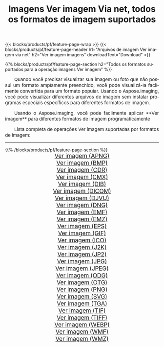 ﻿---
title: Imagens Ver imagem Via net, todos os formatos de imagem suportados 
weight: 3920
url: /pt/net/viewer/ 
lang: pt
langdirlevel: 2
locales: zh-hans,ja,it,ru,de,es,fr,nl,id,lt,pl,pt,vi,tr,ko,zh-hant,ar,hi,th,sv,cs,uk,he
description: Usando Aspose.Imaging, você pode facilmente imagens Ver imagem Via net
---

{{< blocks/products/pf/feature-page-wrap >}}
{{< blocks/products/pf/feature-page-header h1="Arquivos de imagem Ver imagem via net" h2="Ver imagem imagens" downloadText="Download" >}}


{{% blocks/products/pf/feature-page-section  h2="Todos os formatos suportados para a operação imagens Ver imagem" %}}
<p align="justify" style="text-indent:2em;font-size:15px;">
Quando você precisar visualizar sua imagem ou foto que não possui um formato amplamente preenchido, você pode visualizá-la facilmente convertida para um formato popular. Usando o Aspose.Imaging, você pode visualizar diferentes arquivos de imagem sem instalar programas especiais específicos para diferentes formatos de imagem.
</p>
<p align="justify" style="text-indent:2em;font-size:15px;">
Usando o Aspose.Imaging, você pode facilmente aplicar **Ver imagem** para diferentes formatos de imagem programaticamente
</p>
<p align="justify" style="text-indent:2em;font-size:15px;">
Lista completa de operações Ver imagem suportadas por formatos de imagem:
</p>
<hr/>
{{% /blocks/products/pf/feature-page-section %}}
<div class="container-fluid productfamilypage bg-gray">
    <div class="convertypes bg-gray agp-content section">
        <div class="container">
		<div class="row other-converters" style="gap: 10px;font-size: 19px;text-align:center;">
		    <div class='col-md-2 other-converter remove-lp remove-rp'><a href="/imaging/pt/net/viewer/apng/" style="padding:15px;">Ver imagem (APNG)</a></div><div class='col-md-2 other-converter remove-lp remove-rp'><a href="/imaging/pt/net/viewer/bmp/" style="padding:15px;">Ver imagem (BMP)</a></div><div class='col-md-2 other-converter remove-lp remove-rp'><a href="/imaging/pt/net/viewer/cdr/" style="padding:15px;">Ver imagem (CDR)</a></div><div class='col-md-2 other-converter remove-lp remove-rp'><a href="/imaging/pt/net/viewer/cmx/" style="padding:15px;">Ver imagem (CMX)</a></div><div class='col-md-2 other-converter remove-lp remove-rp'><a href="/imaging/pt/net/viewer/dib/" style="padding:15px;">Ver imagem (DIB)</a></div><div class='col-md-2 other-converter remove-lp remove-rp'><a href="/imaging/pt/net/viewer/dicom/" style="padding:15px;">Ver imagem (DICOM)</a></div><div class='col-md-2 other-converter remove-lp remove-rp'><a href="/imaging/pt/net/viewer/djvu/" style="padding:15px;">Ver imagem (DJVU)</a></div><div class='col-md-2 other-converter remove-lp remove-rp'><a href="/imaging/pt/net/viewer/dng/" style="padding:15px;">Ver imagem (DNG)</a></div><div class='col-md-2 other-converter remove-lp remove-rp'><a href="/imaging/pt/net/viewer/emf/" style="padding:15px;">Ver imagem (EMF)</a></div><div class='col-md-2 other-converter remove-lp remove-rp'><a href="/imaging/pt/net/viewer/emz/" style="padding:15px;">Ver imagem (EMZ)</a></div><div class='col-md-2 other-converter remove-lp remove-rp'><a href="/imaging/pt/net/viewer/eps/" style="padding:15px;">Ver imagem (EPS)</a></div><div class='col-md-2 other-converter remove-lp remove-rp'><a href="/imaging/pt/net/viewer/gif/" style="padding:15px;">Ver imagem (GIF)</a></div><div class='col-md-2 other-converter remove-lp remove-rp'><a href="/imaging/pt/net/viewer/ico/" style="padding:15px;">Ver imagem (ICO)</a></div><div class='col-md-2 other-converter remove-lp remove-rp'><a href="/imaging/pt/net/viewer/j2k/" style="padding:15px;">Ver imagem (J2K)</a></div><div class='col-md-2 other-converter remove-lp remove-rp'><a href="/imaging/pt/net/viewer/jp2/" style="padding:15px;">Ver imagem (JP2)</a></div><div class='col-md-2 other-converter remove-lp remove-rp'><a href="/imaging/pt/net/viewer/jpg/" style="padding:15px;">Ver imagem (JPG)</a></div><div class='col-md-2 other-converter remove-lp remove-rp'><a href="/imaging/pt/net/viewer/jpeg/" style="padding:15px;">Ver imagem (JPEG)</a></div><div class='col-md-2 other-converter remove-lp remove-rp'><a href="/imaging/pt/net/viewer/odg/" style="padding:15px;">Ver imagem (ODG)</a></div><div class='col-md-2 other-converter remove-lp remove-rp'><a href="/imaging/pt/net/viewer/otg/" style="padding:15px;">Ver imagem (OTG)</a></div><div class='col-md-2 other-converter remove-lp remove-rp'><a href="/imaging/pt/net/viewer/png/" style="padding:15px;">Ver imagem (PNG)</a></div><div class='col-md-2 other-converter remove-lp remove-rp'><a href="/imaging/pt/net/viewer/svg/" style="padding:15px;">Ver imagem (SVG)</a></div><div class='col-md-2 other-converter remove-lp remove-rp'><a href="/imaging/pt/net/viewer/tga/" style="padding:15px;">Ver imagem (TGA)</a></div><div class='col-md-2 other-converter remove-lp remove-rp'><a href="/imaging/pt/net/viewer/tif/" style="padding:15px;">Ver imagem (TIF)</a></div><div class='col-md-2 other-converter remove-lp remove-rp'><a href="/imaging/pt/net/viewer/tiff/" style="padding:15px;">Ver imagem (TIFF)</a></div><div class='col-md-2 other-converter remove-lp remove-rp'><a href="/imaging/pt/net/viewer/webp/" style="padding:15px;">Ver imagem (WEBP)</a></div><div class='col-md-2 other-converter remove-lp remove-rp'><a href="/imaging/pt/net/viewer/wmf/" style="padding:15px;">Ver imagem (WMF)</a></div><div class='col-md-2 other-converter remove-lp remove-rp'><a href="/imaging/pt/net/viewer/wmz/" style="padding:15px;">Ver imagem (WMZ)</a></div>
                </div>
        </div>
    </div>
</div>
<br/>
